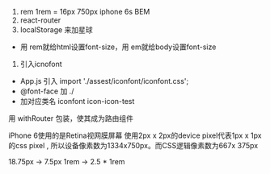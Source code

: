 1. rem
    1rem = 16px
    750px iphone 6s 
    BEM
2. react-router
3. localStorage 来加星球

- 用 rem就给html设置font-size，用 em就给body设置font-size

1. 引入icnofont
- App.js 引入 import './assest/iconfont/iconfont.css';
- @font-face 加 ./
- 加对应类名 iconfont icon-icon-test

用 withRouter 包装，使其成为路由组件


iPhone 6使用的是Retina视网膜屏幕
使用2px x 2px的device pixel代表1px x 1px的css pixel ,
所以设备像素数为1334x750px。而CSS逻辑像素数为667x 375px


18.75px -> 7.5px
1rem -> 2.5 * 1rem
